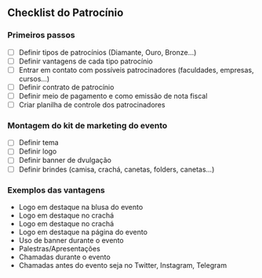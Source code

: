 ## Checklist do Patrocínio

### Primeiros passos

- [ ] Definir tipos de patrocínios (Diamante, Ouro, Bronze...)
- [ ] Definir vantagens de cada tipo patrocínio
- [ ] Entrar em contato com possíveis patrocinadores (faculdades, empresas, cursos...)
- [ ] Definir contrato de patrocínio
- [ ] Definir meio de pagamento e como emissão de nota fiscal
- [ ] Criar planilha de controle dos patrocinadores

### Montagem do kit de marketing do evento

- [ ] Definir tema
- [ ] Definir logo
- [ ] Definir banner de dvulgação
- [ ] Definir brindes (camisa, crachá, canetas, folders, canetas...)

### Exemplos das vantagens

- Logo em destaque na blusa do evento
- Logo em destaque no crachá
- Logo em destaque no crachá
- Logo em destaque na página do evento
- Uso de banner durante o evento
- Palestras/Apresentações
- Chamadas durante o evento
- Chamadas antes do evento seja no Twitter, Instagram, Telegram
